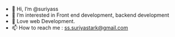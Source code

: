 - 👋 Hi, I’m @suriyass
- 👀 I’m interested in Front end development, backend development
- 🌱 Love web Development.
- 📫 How to reach me : ss.suriyastark@gmail.com

<!---
suriyass/suriyass is a ✨ special ✨ repository because its `README.md` (this file) appears on your GitHub profile.
You can click the Preview link to take a look at your changes.
--->

